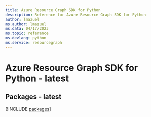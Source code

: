 ```yaml
---
title: Azure Resource Graph SDK for Python
description: Reference for Azure Resource Graph SDK for Python
author: lmazuel
ms.author: lmazuel
ms.data: 04/17/2023
ms.topic: reference
ms.devlang: python
ms.service: resourcegraph
---
```

# Azure Resource Graph SDK for Python - latest
## Packages - latest
[!INCLUDE [packages](resource-graph-index.md)]